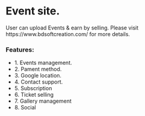 <h1>Event site.</h1>
<p>User can upload Events & earn by selling. Please visit https://www.bdsoftcreation.com/ for more details.</p>

<h3>Features:</h3>
<ul>
  <li>1. Events management.</li>
  <li>2. Pament method.</li>
  <li>3. Google location.</li>
  <li>4. Contact support.</li>
  <li>5. Subscription</li>
  <li>6. Ticket selling</li>
  <li>7. Gallery management</li>
  <li>8. Social</li>
</ul>

